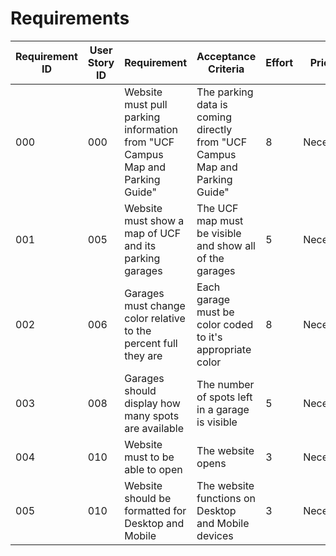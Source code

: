 # Requirements

| Requirement ID | User Story ID | Requirement | Acceptance Criteria | Effort | Priority | Status |
|----------------|---------------|-------------|---------------------|--------|----------|--------|
|            000 |           000 |  Website must pull parking information from "UCF Campus Map and Parking Guide"| The parking data is coming directly from "UCF Campus Map and Parking Guide"| 8 | Necessary |Not Verified |
|            001 |           005 |  Website must show a map of UCF and its parking garages| The UCF map must be visible and show all of the garages | 5 | Necessary |Not Verified |
|            002 |           006 |  Garages must change color relative to the percent full they are| Each garage must be color coded to it's appropriate color | 8 | Necessary |Not Verified |
|            003 |           008 |  Garages should display how many spots are available| The number of spots left in a garage is visible | 5 | Necessary |Not Verified |
|            004 |           010 |  Website must to be able to open| The website opens | 3 | Necessary |Not Verified |
|            005 |           010 |  Website should be formatted for Desktop and Mobile| The website functions on Desktop and Mobile devices | 3 | Necessary |Not Verified |
